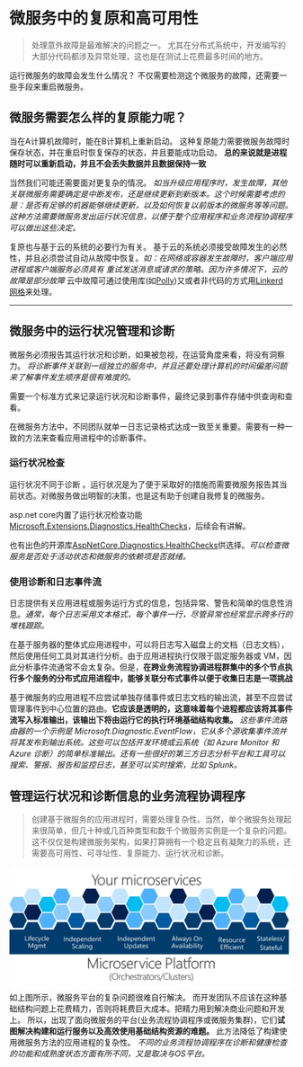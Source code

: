 # 微服务中的复原和高可用性

> 处理意外故障是最难解决的问题之一。
> 尤其在分布式系统中，开发编写的大部分代码都涉及异常处理，这也是在测试上花费最多时间的地方。

运行微服务的故障会发生什么情况？ 不仅需要检测这个微服务的故障，还需要一些手段来重启微服务。

## 微服务需要怎么样的复原能力呢？

当在A计算机故障时，能在B计算机上重新启动。
这种复原能力需要微服务故障时保存状态，并在重启时恢复保存的状态，并且要能成功启动。
**总的来说就是进程随时可以重新启动，并且不会丢失数据并且数据保持一致**

当然我们可能还需要面对更复杂的情况。
*如当升级应用程序时，发生故障，其他关联微服务需要确定是中断发布，还是继续更新到新版本。这个时候需要考虑的是：是否有足够的机器能够继续更新，以及如何恢复以前版本的微服务等等问题。这种方法需要微服务发出运行状况信息，以便于整个应用程序和业务流程协调程序可以做出这些决定。*

 复原也与基于云的系统的必要行为有关。
基于云的系统必须接受故障发生的必然性，并且必须尝试自动从故障中恢复。*如：在网络或容器发生故障时，客户端应用进程或客户端服务必须具有 重试发送消息或请求的策略。因为许多情况下，云的故障是部分故障*
云中故障可通过使用库(如[Polly](https://github.com/App-vNext/Polly))又或者非代码的方式用[Linkerd 网格](https://linkerd.io/)来处理。

---

## 微服务中的运行状况管理和诊断

微服务必须报告其运行状况和诊断，如果被忽视，在运营角度来看，将没有洞察力。
*将诊断事件关联到一组独立的服务中，并且还要处理计算机的时间偏差问题来了解事件发生顺序是很有难度的。*

需要一个标准方式来记录运行状况和诊断事件，最终记录到事件存储中供查询和查看。

在微服务方法中，不同团队就单一日志记录格式达成一致至关重要。需要有一种一致的方法来查看应用进程中的诊断事件。

### 运行状况检查

运行状况不同于诊断 。运行状况是为了便于采取好的措施而需要微服务报告其当前状态。对微服务做出明智的决策，也是这有助于创建自我修复的微服务。

asp.net core内置了运行状况检查功能[Microsoft.Extensions.Diagnostics.HealthChecks](https://www.nuget.org/packages/Microsoft.Extensions.Diagnostics.HealthChecks)，后续会有讲解。

也有出色的开源库[AspNetCore.Diagnostics.HealthChecks](https://www.nuget.org/packages/Microsoft.AspNetCore.Diagnostics.HealthChecks/)供选择。*可以检查微服务是否处于活动状态和微服务的依赖项是否就绪。*

### 使用诊断和日志事件流

日志提供有关应用进程或服务运行方式的信息，包括异常、警告和简单的信息性消息。*通常，每个日志采用文本格式，每个事件一行，尽管异常也经常显示跨多行的堆栈跟踪。*

在基于服务器的整体式应用进程中，可以将日志写入磁盘上的文档（日志文档），然后使用任何工具对其进行分析。由于应用进程执行仅限于固定服务器或 VM，因此分析事件流通常不会太复杂。但是，**在跨业务流程协调进程群集中的多个节点执行多个服务的分布式应用进程中，能够关联分布式事件以便于收集日志是一项挑战**

基于微服务的应用进程不应尝试单独存储事件或日志文档的输出流，甚至不应尝试管理事件到中心位置的路由。**它应该是透明的，这意味着每个进程都应该将其事件流写入标准输出，该输出下将由运行它的执行环境基础结构收集。**
*这些事件流路由器的一个示例是 Microsoft.Diagnostic.EventFlow，它从多个源收集事件流并将其发布到输出系统。这些可以包括开发环境或云系统（如 Azure Monitor 和 Azure 诊断）的简单标准输出。还有一些很好的第三方日志分析平台和工具可以搜索、警报、报告和监控日志，甚至可以实时搜索，比如 Splunk。*

## 管理运行状况和诊断信息的业务流程协调程序

> 创建基于微服务的应用进程时，需要处理复杂性。当然，单个微服务处理起来很简单，但几十种或几百种类型和数千个微服务实例是一个复杂的问题。
> 这不仅仅是构建微服务架构，如果打算拥有一个稳定且有凝聚力的系统，还需要高可用性、可寻址性、复原能力、运行状况和诊断。

![微服务平台是应用程序运行状况管理的基础](images/2023-01-30-22-12-44.png)
如上图所示，微服务平台的复杂问题很难自行解决。
而开发团队不应该在这种基础结构问题上花费精力，否则将耗费巨大成本。把精力用到解决商业问题和开发上。
所以，出现了面向微服务的平台(业务流程协调程序或微服务集群)，它们**试图解决构建和运行服务以及高效使用基础结构资源的难题。** 此方法降低了构建使用微服务方法的应用进程的复杂性。
*不同的业务流程协调程序在诊断和健康检查的功能和成熟度状态方面有所不同，又是取决与OS平台。*
